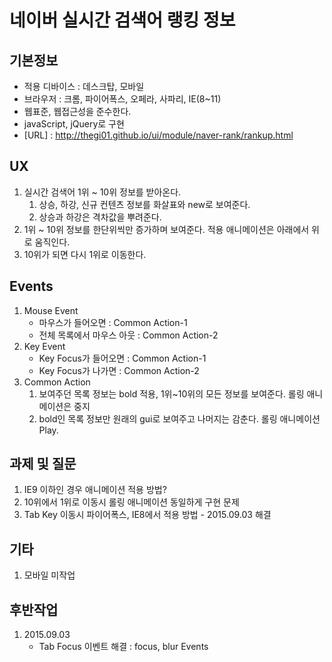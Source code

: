 # 네이버 실시간 검색어 랭킹 정보 

## 기본정보

- 적용 디바이스 : 데스크탑, 모바일 
- 브라우저 : 크롬, 파이어폭스, 오페라, 사파리, IE(8~11)
- 웹표준, 웹접근성을 준수한다.
- javaScript, jQuery로 구현
- [URL] : http://thegi01.github.io/ui/module/naver-rank/rankup.html

## UX

1. 실시간 검색어 1위 ~ 10위 정보를 받아온다. 
	1. 상승, 하강, 신규 컨텐츠 정보를 화살표와 new로 보여준다.
	2. 상승과 하강은 격차값을 뿌려준다.
2. 1위 ~ 10위 정보를 한단위씩만 증가하며 보여준다. 적용 애니메이션은 아래에서 위로 움직인다.
3. 10위가 되면 다시 1위로 이동한다.

## Events

1. Mouse Event
	- 마우스가 들어오면 : Common Action-1
	- 전체 목록에서 마우스 아웃 : Common Action-2
2. Key Event
	- Key Focus가 들어오면 : Common Action-1
	- Key Focus가 나가면 : Common Action-2
3. Common Action
	1. 보여주던 목록 정보는 bold 적용, 1위~10위의 모든 정보를 보여준다. 롤링 애니메이션은 중지
	2. bold인 목록 정보만 원래의 gui로 보여주고 나머지는 감춘다. 롤링 애니메이션 Play.	

## 과제 및 질문
1. IE9 이하인 경우 애니메이션 적용 방법?
2. 10위에서 1위로 이동시 롤링 애니메이션 동일하게 구현 문제
3. Tab Key 이동시 파이어폭스, IE8에서 적용 방법 - 2015.09.03 해결

## 기타
1. 모바일 미작업

## 후반작업
1. 2015.09.03 
	- Tab Focus 이벤트 해결 : focus, blur Events 
